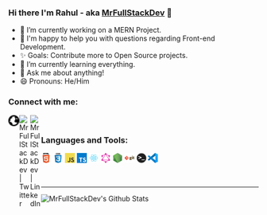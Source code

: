 ### Hi there I'm Rahul - aka [MrFullStackDev](https://twitter.com/MrFullStackDev) 👋

- 🔭 I’m currently working on a MERN Project.
- 👯 I'm happy to help you with questions regarding Front-end Development.
- ✨ Goals: Contribute more to Open Source projects.
- 🌱 I’m currently learning everything. 
- 💬 Ask me about anything!
- 😄 Pronouns: He/Him

### Connect with me:

[<img align="left" alt="rahul09.me" width="22px" src="https://raw.githubusercontent.com/iconic/open-iconic/master/svg/globe.svg" />][website]
[<img align="left" alt="MrFullStackDev | Twitter" width="22px" src="https://cdn.jsdelivr.net/npm/simple-icons@v3/icons/twitter.svg" />][twitter]
[<img align="left" alt="MrFullStackDev | LinkedIn" width="22px" src="https://cdn.jsdelivr.net/npm/simple-icons@v3/icons/linkedin.svg" />][linkedin]

<br />

### Languages and Tools:
<code><img height="20" src="https://raw.githubusercontent.com/github/explore/80688e429a7d4ef2fca1e82350fe8e3517d3494d/topics/html/html.png"></code>
<code><img height="20" src="https://raw.githubusercontent.com/github/explore/80688e429a7d4ef2fca1e82350fe8e3517d3494d/topics/css/css.png"></code>
<code><img height="20" src="https://raw.githubusercontent.com/github/explore/80688e429a7d4ef2fca1e82350fe8e3517d3494d/topics/javascript/javascript.png"></code>
<code><img height="20" src="https://raw.githubusercontent.com/github/explore/80688e429a7d4ef2fca1e82350fe8e3517d3494d/topics/typescript/typescript.png"></code>
<code><img height="20" src="https://raw.githubusercontent.com/github/explore/80688e429a7d4ef2fca1e82350fe8e3517d3494d/topics/react/react.png"></code>
<code><img height="20" src="https://raw.githubusercontent.com/github/explore/5c058a388828bb5fde0bcafd4bc867b5bb3f26f3/topics/graphql/graphql.png"></code>
<code><img height="20" src="https://raw.githubusercontent.com/github/explore/80688e429a7d4ef2fca1e82350fe8e3517d3494d/topics/nodejs/nodejs.png"></code>
<code><img height="20" src="https://raw.githubusercontent.com/github/explore/80688e429a7d4ef2fca1e82350fe8e3517d3494d/topics/git/git.png"></code>
<code><img height="20" src="https://raw.githubusercontent.com/github/explore/80688e429a7d4ef2fca1e82350fe8e3517d3494d/topics/terminal/terminal.png"></code>
<code><img height="20" src="https://raw.githubusercontent.com/github/explore/80688e429a7d4ef2fca1e82350fe8e3517d3494d/topics/vscode/vscode.png"></code>

<br/>

---

<img align="left" alt="MrFullStackDev's Github Stats" src="https://github-readme-stats.vercel.app/api?username=MrFullStackDev&show_icons=true&hide_border=true" />

[website]: https://www.rahul09.me/
[twitter]: https://twitter.com/MrFullStackDev
[linkedin]: https://linkedin.com/in/MrFullStackDev

